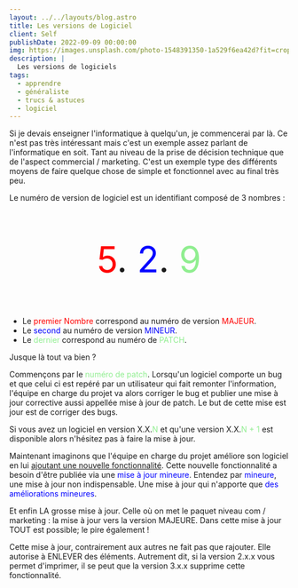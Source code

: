 ```yaml
---
layout: ../../layouts/blog.astro
title: Les versions de Logiciel
client: Self
publishDate: 2022-09-09 00:00:00
img: https://images.unsplash.com/photo-1548391350-1a529f6ea42d?fit=crop&w=1400&h=700&q=75
description: |
  Les versions de logiciels
tags:
  - apprendre
  - généraliste
  - trucs & astuces
  - logiciel
---
```



Si je devais enseigner l'informatique à quelqu'un, je commencerai par là.
Ce n'est pas très intéressant mais c'est un exemple assez parlant de l'informatique en soit.
Tant au niveau de la prise de décision technique que de l'aspect commercial / marketing.
C'est un exemple type des différents moyens de faire quelque chose de simple et fonctionnel avec au final très peu.

Le numéro de version de logiciel est un identifiant composé de 3 nombres : 
<p style="text-align:center; font-size:4rem">
<span style="color:red">5</span>.
<span style="color:blue">2</span>.
<span style="color:lightgreen">9</span>
</p>

- Le <span style="color:red">premier Nombre</span> correspond au numéro de version <span style="color:red">MAJEUR</span>.
- Le <span style="color:blue">second</span> au numéro de version <span style="color:blue">MINEUR</span>.
- Le <span style="color:lightgreen">dernier</span> correspond au numéro de <span style="color:lightgreen">PATCH</span>.

Jusque là tout va bien ?

Commençons par le <span style="color:lightgreen">numéro de patch</span>. Lorsqu'un logiciel comporte un bug et que celui ci est repéré par un utilisateur qui fait remonter l'information, l'équipe en charge du projet va alors corriger le bug et publier une mise à jour corrective aussi appellée mise à jour de patch. 
Le but de cette mise est jour est de corriger des bugs.

Si vous avez un logiciel en version X.X.<span style="color:lightgreen">N</span> et qu'une version X.X.<span style="color:lightgreen">N + 1</span> est disponible alors n'hésitez pas à faire la mise à jour.

Maintenant imaginons que l'équipe en charge du projet améliore son logiciel en lui <span style="text-decoration:underline">ajoutant une nouvelle fonctionnalité</span>. Cette nouvelle fonctionnalité a besoin d'être publiée via une <span style="color:blue">mise à jour mineure</span>. 
Entendez par <span style="color:blue">mineure</span>, une mise à jour non indispensable. Une mise à jour qui n'apporte que <span style="color:blue">des améliorations mineures</span>. 

Et enfin LA grosse mise à jour. Celle où on met le paquet niveau com / marketing : la mise à jour vers la version MAJEURE. Dans cette mise à jour TOUT est possible; le pire également !

Cette mise à jour, contrairement aux autres ne fait pas que rajouter. Elle autorise à ENLEVER des éléments. Autrement dit, si la version 2.x.x vous permet d'imprimer, il se peut que la version 3.x.x supprime cette fonctionnalité.

